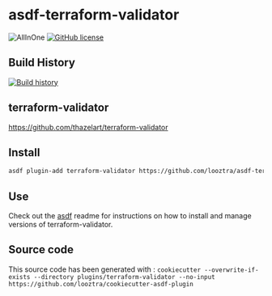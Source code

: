 # asdf-terraform-validator

![AllInOne](https://github.com/looztra/asdf-terraform-validator/workflows/AllInOne/badge.svg)
[![GitHub license](https://img.shields.io/github/license/looztra/asdf-terraform-validator?style=plastic)](https://github.com/looztra/asdf-terraform-validator/blob/master/LICENSE)

## Build History

[![Build history](https://buildstats.info/github/chart/looztra/asdf-terraform-validator?branch=master)](https://github.com/looztra/asdf-terraform-validator/actions)

## terraform-validator

<https://github.com/thazelart/terraform-validator>

## Install

```bash
asdf plugin-add terraform-validator https://github.com/looztra/asdf-terraform-validator
```

## Use

Check out the [asdf](https://github.com/asdf-vm/asdf) readme for instructions on how to install and manage versions of terraform-validator.

## Source code

This source code has been generated with : `cookiecutter --overwrite-if-exists --directory plugins/terraform-validator --no-input https://github.com/looztra/cookiecutter-asdf-plugin`
